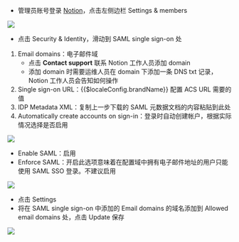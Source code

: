 <IntegrationDetailCard title="配置 Notion SAML">

- 管理员账号登录 [Notion](https://www.notion.so/)，点击左侧边栏 Settings & members

![](~@imagesZhCn/integration/notion/2-1.png)

- 点击 Security & Identity，滑动到 SAML single sign-on 处
1. Email domains：电子邮件域
    - 点击 **Contact support** 联系 Notion 工作人员添加 domain
    - 添加 domain 时需要运维人员在 domain 下添加一条 DNS txt 记录，Notion 工作人员会告知如何操作
2. Single sign-on URL：{{$localeConfig.brandName}} 配置 ACS URL 需要的值
3. IDP Metadata XML：复制上一步下载的 SAML 元数据文档的内容粘贴到此处
4. Automatically create accounts on sign-in：登录时自动创建帐户，根据实际情况选择是否启用

![](~@imagesZhCn/integration/notion/2-2.png)

- Enable SAML：启用
- Enforce SAML：开启此选项意味着在配置域中拥有电子邮件地址的用户只能使用 SAML SSO 登录。不建议启用

![](~@imagesZhCn/integration/notion/2-3.png)

- 点击 Settings
- 将在 SAML single sign-on 中添加的 Email domains 的域名添加到 Allowed email domains 处，点击 Update 保存

![](~@imagesZhCn/integration/notion/2-4.png)

</IntegrationDetailCard>
